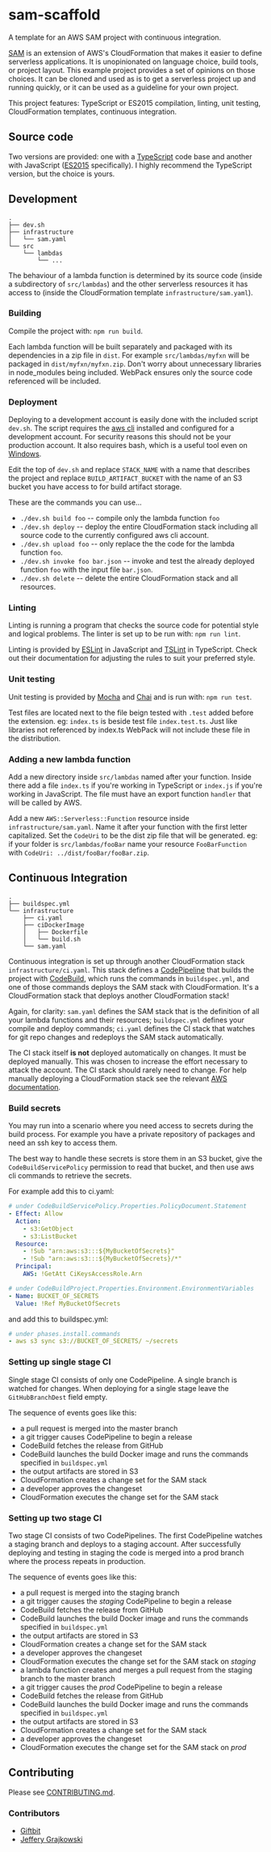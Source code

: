 # sam-scaffold
A template for an AWS SAM project with continuous integration.

[SAM](https://github.com/awslabs/serverless-application-model/blob/master/versions/2016-10-31.md) is an extension of AWS's CloudFormation that makes it easier to define serverless applications.  It is unopinionated on language choice, build tools, or project layout.  This example project provides a set of opinions on those choices.  It can be cloned and used as is to get a serverless project up and running quickly, or it can be used as a guideline for your own project.

This project features:  TypeScript or ES2015 compilation, linting, unit testing, CloudFormation templates, continuous integration.

## Source code

Two versions are provided: one with a [TypeScript](https://www.typescriptlang.org/) code base and another with JavaScript ([ES2015](https://en.wikipedia.org/wiki/ECMAScript#6th_Edition_-_ECMAScript_2015) specifically).  I highly recommend the TypeScript version, but the choice is yours.

## Development

```
.
├── dev.sh
├── infrastructure
│   └── sam.yaml
└── src
    └── lambdas
        └── ...
```

The behaviour of a lambda function is determined by its source code (inside a subdirectory of `src/lambdas`) and the other serverless resources it has access to (inside the CloudFormation template `infrastructure/sam.yaml`).

### Building

Compile the project with: `npm run build`.

Each lambda function will be built separately and packaged with its dependencies in a zip file in `dist`.  For example `src/lambdas/myfxn` will be packaged in `dist/myfxn/myfxn.zip`.  Don't worry about unnecessary libraries in node_modules being included.  WebPack ensures only the source code referenced will be included.

### Deployment

Deploying to a development account is easily done with the included script `dev.sh`.  The script requires the [aws cli](https://aws.amazon.com/cli/) installed and configured for a development account.  For security reasons this should not be your production account.  It also requires bash, which is a useful tool even on [Windows](http://stackoverflow.com/questions/36352627/how-to-enable-bash-in-windows-10-developer-preview).
 
Edit the top of `dev.sh` and replace `STACK_NAME` with a name that describes the project and replace `BUILD_ARTIFACT_BUCKET` with the name of an S3 bucket you have access to for build artifact storage.

These are the commands you can use...

- `./dev.sh build foo` -- compile only the lambda function `foo`
- `./dev.sh deploy` -- deploy the entire CloudFormation stack including all source code to the currently configured aws cli account.
- `./dev.sh upload foo` -- only replace the the code for the lambda function `foo`.
- `./dev.sh invoke foo bar.json` -- invoke and test the already deployed function `foo` with the input file `bar.json`.
- `./dev.sh delete` -- delete the entire CloudFormation stack and all resources.

### Linting

Linting is running a program that checks the source code for potential style and logical problems.  The linter is set up to be run with: `npm run lint`.

Linting is provided by [ESLint](http://eslint.org/) in JavaScript and [TSLint](https://palantir.github.io/tslint/) in TypeScript.  Check out their documentation for adjusting the rules to suit your preferred style.

### Unit testing

Unit testing is provided by [Mocha](https://mochajs.org/) and [Chai](http://chaijs.com/) and is run with: `npm run test`.
 
Test files are located next to the file beign tested with `.test` added before the extension.  eg: `index.ts` is beside test file `index.test.ts`.  Just like libraries not referenced by index.ts WebPack will not include these file in the distribution.

### Adding a new lambda function

Add a new directory inside `src/lambdas` named after your function.  Inside there add a file `index.ts` if you're working in TypeScript or `index.js` if you're working in JavaScript.  The file must have an export function `handler` that will be called by AWS.

Add a new `AWS::Serverless::Function` resource inside `infrastructure/sam.yaml`.  Name it after your function with the first letter capitalized.  Set the `CodeUri` to be the dist zip file that will be generated.  eg: if your folder is `src/lambdas/fooBar` name your resource `FooBarFunction` with `CodeUri: ../dist/fooBar/fooBar.zip`.

## Continuous Integration

```
.
├── buildspec.yml
└── infrastructure
    ├── ci.yaml
    ├── ciDockerImage
    │   ├── Dockerfile
    │   └── build.sh
    └── sam.yaml
```

Continuous integration is set up through another CloudFormation stack `infrastructure/ci.yaml`.  This stack defines a [CodePipeline](http://docs.aws.amazon.com/codepipeline/latest/userguide/welcome.html) that builds the project with [CodeBuild](http://docs.aws.amazon.com/codebuild/latest/userguide/welcome.html), which runs the commands in `buildspec.yml`, and one of those commands deploys the SAM stack with CloudFormation.  It's a CloudFormation stack that deploys another CloudFormation stack!

Again, for clarity: `sam.yaml` defines the SAM stack that is the definition of all your lambda functions and their resources; `buildspec.yml` defines your compile and deploy commands; `ci.yaml` defines the CI stack that watches for git repo changes and redeploys the SAM stack automatically.

The CI stack itself **is not** deployed automatically on changes.  It must be deployed manually.  This was chosen to increase the effort necessary to attack the account.  The CI stack should rarely need to change.  For help manually deploying a CloudFormation stack see the relevant [AWS documentation](http://docs.aws.amazon.com/AWSCloudFormation/latest/UserGuide/cfn-using-console.html). 

### Build secrets

You may run into a scenario where you need access to secrets during the build process.  For example you have a private repository of packages and need an ssh key to access them.

The best way to handle these secrets is store them in an S3 bucket, give the `CodeBuildServicePolicy` permission to read that bucket, and then use aws cli commands to retrieve the secrets.

For example add this to ci.yaml:
```yaml
# under CodeBuildServicePolicy.Properties.PolicyDocument.Statement
- Effect: Allow
  Action:
    - s3:GetObject
    - s3:ListBucket
  Resource:
    - !Sub "arn:aws:s3:::${MyBucketOfSecrets}"
    - !Sub "arn:aws:s3:::${MyBucketOfSecrets}/*"
  Principal:
    AWS: !GetAtt CiKeysAccessRole.Arn

# under CodeBuildProject.Properties.Environment.EnvironmentVariables
- Name: BUCKET_OF_SECRETS
  Value: !Ref MyBucketOfSecrets
```

and add this to buildspec.yml:

```yaml
# under phases.install.commands
- aws s3 sync s3://BUCKET_OF_SECRETS/ ~/secrets
```

### Setting up single stage CI

Single stage CI consists of only one CodePipeline.  A single branch is watched for changes.  When deploying for a single stage leave the `GitHubBranchDest` field empty.

The sequence of events goes like this:
- a pull request is merged into the master branch
- a git trigger causes CodePipeline to begin a release
- CodeBuild fetches the release from GitHub
- CodeBuild launches the build Docker image and runs the commands specified in `buildspec.yml`
- the output artifacts are stored in S3
- CloudFormation creates a change set for the SAM stack
- a developer approves the changeset
- CloudFormation executes the change set for the SAM stack

### Setting up two stage CI

Two stage CI consists of two CodePipelines.  The first CodePipeline watches a staging branch and deploys to a staging account.  After successfully deploying and testing in staging the code is merged into a prod branch where the process repeats in production.

The sequence of events goes like this:
- a pull request is merged into the staging branch
- a git trigger causes the *staging* CodePipeline to begin a release
- CodeBuild fetches the release from GitHub
- CodeBuild launches the build Docker image and runs the commands specified in `buildspec.yml`
- the output artifacts are stored in S3
- CloudFormation creates a change set for the SAM stack
- a developer approves the changeset
- CloudFormation executes the change set for the SAM stack on *staging*
- a lambda function creates and merges a pull request from the staging branch to the master branch
- a git trigger causes the *prod* CodePipeline to begin a release
- CodeBuild fetches the release from GitHub
- CodeBuild launches the build Docker image and runs the commands specified in `buildspec.yml`
- the output artifacts are stored in S3
- CloudFormation creates a change set for the SAM stack
- a developer approves the changeset
- CloudFormation executes the change set for the SAM stack on *prod*

## Contributing

Please see [CONTRIBUTING.md](CONTRIBUTING.md).

### Contributors
- [Giftbit](https://github.com/Giftbit)
- [Jeffery Grajkowski](https://github.com/pushplay/)
